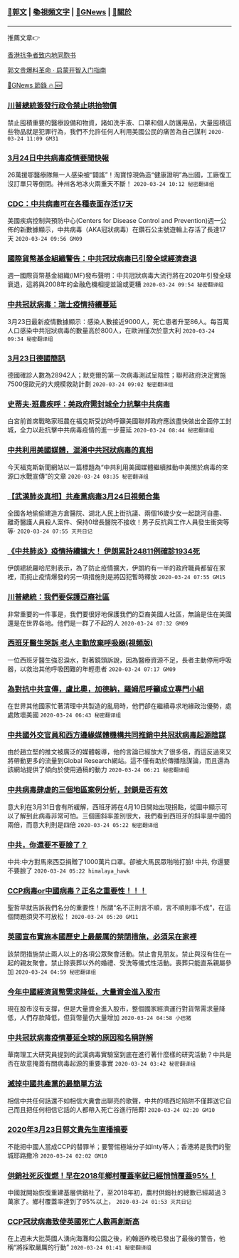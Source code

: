 ###  [:eagle:郭文](https://github.com/ourhimalayas/txt) | [:books:視頻文字](https://github.com/ourhimalayas/txt/blob/master/content/README.md) | [:newspaper:GNews](https://github.com/ourhimalayas/txt/blob/master/content/gnews/README.md) | [:pray:關於](https://github.com/ourhimalayas/home/tree/master/about)
---

推薦文章:point_right:

[香港抗争者致内地同胞书](https://github.com/ourhimalayas/news/blob/master/2019/08/a_letter_from_the_hong_kong_people.md)

[郭文贵爆料革命 · 启蒙开智入门指南](https://github.com/ourhimalayas/txt/issues/1)

[:newspaper:GNews 節錄 :fire: :new:](https://github.com/ourhimalayas/txt/blob/master/content/gnews/README.md) 



### [川普總統簽發行政令禁止哄抬物價](/content/gnews/1/README.md)

禁止囤積重要的醫療設備和物資，諸如洗手液、口罩和個人防護用品，大量囤積這些物品就是犯罪行為，我們不允許任何人利用美國公民的痛苦為自己謀利  `2020-03-24 11:09 GM31`

### [3月24日中共病毒疫情要聞快報](/content/gnews/2/README.md)

26萬援鄂醫療隊無一人感染被“闢謠”！淘寶惊現偽造“健康證明”為出國，工廠復工沒訂單只等倒閉。神州各地冰火兩重天不斷！  `2020-03-24 10:12 秘密翻译组`

### [CDC：中共病毒可在各種表面存活17天](/content/gnews/3/README.md)

美國疾病控制與預防中心(Centers for Disease Control and Prevention)週一公佈的新數據顯示，中共病毒（AKA冠狀病毒）在鑽石公主號遊輪上存活了長達17天  `2020-03-24 09:56 GM09`

### [國際貨幣基金組織警告：中共冠狀病毒已引發全球經濟衰退](/content/gnews/4/README.md)

週一國際貨幣基金組織(IMF)發布聲明：中共冠狀病毒大流行將在2020年引發全球衰退，這將與2008年的金融危機相提並論或更糟  `2020-03-24 09:54 秘密翻译组`

### [中共冠狀病毒：瑞士疫情持續蔓延](/content/gnews/5/README.md)

3月23日最新疫情數據顯示：感染人數接近9000人，死亡患者升至86人。每百萬人口感染中共冠狀病毒的數量高於800人，在歐洲僅次於意大利  `2020-03-24 09:34 秘密翻译组`

### [3月23日德國簡訊](/content/gnews/6/README.md)

德國確診人數為28942人；默克爾的第一次病毒測試呈陰性；聯邦政府決定實施7500億歐元的大規模救助計劃  `2020-03-24 09:02 秘密翻译组`

### [史蒂夫·班農疾呼：美政府需封城全力抗擊中共病毒](/content/gnews/7/README.md)

白宮前首席戰略家班農在福克斯受訪時呼籲美國聯邦政府應該盡快做出全面停工封城，全力以赴抗擊中共病毒疫情的進一步蔓延  `2020-03-24 08:44 秘密翻译组`

### [中共利用美國媒體，混淆中共冠狀病毒的真相](/content/gnews/8/README.md)

今天福克斯新聞網站以一篇標題為“中共利用美國媒體繼續推動中美關於病毒的來源口水戰宣傳”的文章  `2020-03-24 08:35 秘密翻译组`

### [【武漢肺炎真相】共產黨病毒3月24日視頻合集](/content/gnews/9/README.md)

全國各地偷偷建造方倉醫院、湖北人民上街抗議、兩個16歲少女一起跳河自盡、離奇醫護人員殺人案件、保持0增長醫院不接收！男子反抗與工作人員發生衝突等等·  `2020-03-24 07:55 灭共日记`

### [《中共肺炎》疫情持續擴大！ 伊朗累計24811例確診1934死](/content/gnews/10/README.md)

伊朗總統羅哈尼則表示，為了防止疫情擴大，伊朗約有一半的政府職員都留在家裡，而扼止疫情爆發的另一項措施則是將囚犯暫時釋放  `2020-03-24 07:55 GM15`

### [川普總統：我們要保護亞裔社區](/content/gnews/11/README.md)

非常重要的一件事是，我們要很好地保護我們的亞裔美國人社區，無論是住在美國還是在世界各地。他們是一群了不起的人  `2020-03-24 07:32 GM09`

### [西班牙醫生哭訴 老人主動放棄呼吸器(視頻版)](/content/gnews/12/README.md)

一位西班牙醫生強忍淚水，對著鏡頭訴說，因為醫療資源不足，長者主動停用呼吸器，以救治其他呼吸困難的年輕患者  `2020-03-24 07:17 GM09`

### [為對抗中共宣傳，盧比奧，加德納，羅姆尼呼籲成立專門小組](/content/gnews/13/README.md)

在世界其他國家忙著清理中共製造的亂局時，他們卻在繼續尋求地緣政治優勢，處處敗壞美國  `2020-03-24 06:43 秘密翻译组`

### [中共國外交官員和西方邊緣媒體機構共同推銷中共冠狀病毒起源陰謀](/content/gnews/14/README.md)

由於趙立堅的推文被廣泛的媒體報導，他的言論已經放大了很多倍，而這反過來又將帶動更多的流量到Global Research網站。這不僅有助於傳播陰謀論，而且還為該網站提供了傾向於使用通稿的動力  `2020-03-24 06:21 秘密翻译组`

### [中共病毒肆虐的三個地區案例分析，封鎖是否有效](/content/gnews/15/README.md)

意大利在3月31日會有所緩解，西班牙將在4月10日開始出現拐點，從圖中顯示可以了解到此病毒非常可怕。三個圖斜率差別很大，我們看到西班牙的斜率是中國的兩倍，而意大利則是四倍  `2020-03-24 05:22 秘密翻译组`

### [中共，你還要不要臉了？](/content/gnews/16/README.md)

中共:中方對馬來西亞捐贈了1000萬片口罩。卻被大馬民眾啪啪打臉! 中共, 你還要不要臉了  `2020-03-24 05:22 himalaya_hawk`

### [CCP病毒or中國病毒？正名之重要性！！！](/content/gnews/17/README.md)

聖哲早就告訴我們名分的重要性！所謂“名不正則言不順，言不順則事不成”，在這個問題須臾不可放松！  `2020-03-24 05:20 GM11`

### [英國宣布實施本國歷史上最嚴厲的禁閉措施，必須呆在家裡](/content/gnews/18/README.md)

該禁閉措施禁止兩人以上的各項公眾聚會活動。禁止會見朋友。禁止與沒有住在一起的親友聚會。禁止除喪葬以外的婚禮、受洗等儀式性活動。喪葬只能直系親屬參加  `2020-03-24 04:59 秘密翻译组`

### [今年中國經濟貨幣需求降低，大量資金進入股市](/content/gnews/19/README.md)

現在股市沒有支撐，但是大量資金進入股市，整個國家經濟運行對貨幣需求量降低，人們存款降低，但貨幣量仍大量增加  `2020-03-24 04:58 小巴猪`

### [中共冠狀病毒疫情蔓延全球的原因和名稱詳解](/content/gnews/20/README.md)

華南理工大研究員提到的武漢病毒實驗室到底在進行著什麼樣的研究活動？中共是否在故意掩蓋有關病毒起源的重要事實  `2020-03-24 03:42 秘密翻译组`

### [滅掉中國共產黨的最簡單方法](/content/gnews/21/README.md)

相信中共任何話還不如相信大糞會出聊亮的歌聲，中共的塔西坨陷阱不僅葬送它自己而且把任何相信它話的人都帶入死亡谷進行陪葬!  `2020-03-24 02:20 GM10`

### [2020年3月23日郭文貴先生直播摘要](/content/gnews/22/README.md)

不能把中國人當成CCP的替罪羊；要警惕極端分子如Inty等人；香港將是我們的聖城耶路撒冷  `2020-03-24 02:02 GM10`

### [供銷社死灰復燃！早在2018年鄉村覆蓋率就已經悄悄覆蓋95%！](/content/gnews/23/README.md)

中國就開始恢復重建基層供銷社了，至2018年初，農村供銷社的總數已經超過３萬家了。鄉村覆蓋率達到了95%以上，  `2020-03-24 01:53 灭共日记`

### [CCP冠狀病毒致使英國死亡人數再創新高](/content/gnews/24/README.md)

在上週末大批英國人湧向海灘和公園之後，約翰遜昨晚已發出了最後的警告，他稱“將採取嚴厲的行動”  `2020-03-24 01:41 秘密翻译组`

